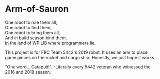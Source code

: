 # Arm-of-Sauron

One robot to rule them all,  
One robot to find them,  
One robot to bring them all,  
And in build season bind them,  
In the land of WPILIB where programmers lie.

This project is for FRC Team 5442's 2019 robot.
It uses an arm to place game pieces on the rocket and cargo ship.
Honestly, we just hope it works.

"One word... Catapult!". -Literally every 5442 veteran who witnessed the 2016 and 2018 season.
